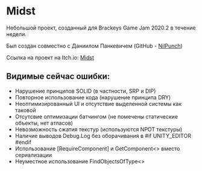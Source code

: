 # Midst
Небольшой проект, созданный для Brackeys Game Jam 2020.2 в течение недели.

Был создан совместно с Даниилом Панкевичем (GitHub - [NilPunch](https://github.com/NilPunch))

Ссылка на проект на Itch.io: [Midst](https://itch.io/jam/brackeys-4/rate/724712)
## Видимые сейчас ошибки:
* Нарушение принципов SOLID (в частности, SRP и DIP)
* Повторное использование кода (нарушение принципа DRY)
* Неоптимизированный UI и отсутствие выделенной системы как таковой
* Отсутсвие оптимизации батчингом (не помечены статические объекты, нет атласов)
* Невозможность сжатия текстур (используются NPOT текстуры)
* Наличие выводов Debug.Log без оборачивания в #if UNITY_EDITOR #endif
* Использование [RequireComponent] и GetComponent<> вместо сериализации
* Неуместное использование FindObjectsOfType<>
